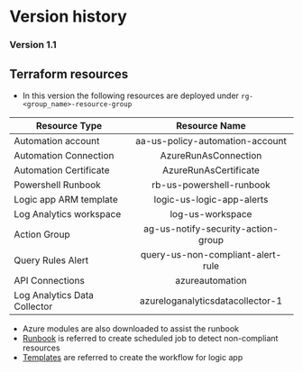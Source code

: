 Version history
======

### Version 1.1

## Terraform resources

* In this version the following resources are deployed under `rg-<group_name>-resource-group`

| Resource Type | Resource Name |   
| ------------- |:-------------:|
|   Automation account   | aa-us-policy-automation-account |
| Automation Connection     | AzureRunAsConnection      |
| Automation Certificate| AzureRunAsCertificate|
| Powershell Runbook |rb-us-powershell-runbook      |  
| Logic app ARM template | logic-us-logic-app-alerts|
|Log Analytics workspace |  log-us-workspace |
| Action Group | ag-us-notify-security-action-group |
| Query Rules Alert | query-us-non-compliant-alert-rule |
|API Connections| azureautomation |
|Log Analytics Data Collector | azureloganalyticsdatacollector-1 |

* Azure modules are also downloaded to assist the runbook
* [Runbook](https://github.csnzoo.com/rk896g/azurepolicyalerts/tree/master/alerts-scripts/runbook) is referred to create scheduled job to detect non-compliant resources
* [Templates](https://github.csnzoo.com/rk896g/azurepolicyalerts/tree/master/alerts-scripts/template) are referred to create the workflow for logic app
